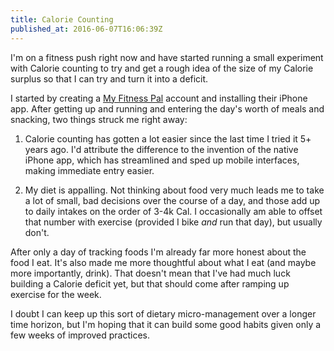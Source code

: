 ```yaml
---
title: Calorie Counting
published_at: 2016-06-07T16:06:39Z
---
```


I'm on a fitness push right now and have started running a small experiment
with Calorie counting to try and get a rough idea of the size of my Calorie
surplus so that I can try and turn it into a deficit.

I started by creating a [My Fitness Pal](https://www.myfitnesspal.com/) account
and installing their iPhone app. After getting up and running and entering the
day's worth of meals and snacking, two things struck me right away:

1. Calorie counting has gotten a lot easier since the last time I tried it 5+
   years ago. I'd attribute the difference to the invention of the native
   iPhone app, which has streamlined and sped up mobile interfaces, making
   immediate entry easier.

2. My diet is appalling. Not thinking about food very much leads me to take a
   lot of small, bad decisions over the course of a day, and those add up to
   daily intakes on the order of 3-4k Cal. I occasionally am able to offset
   that number with exercise (provided I bike _and_ run that day), but usually
   don't.

After only a day of tracking foods I'm already far more honest about the food I
eat. It's also made me more thoughtful about what I eat (and maybe more
importantly, drink). That doesn't mean that I've had much luck building a
Calorie deficit yet, but that should come after ramping up exercise for the
week.

I doubt I can keep up this sort of dietary micro-management over a longer time
horizon, but I'm hoping that it can build some good habits given only a few
weeks of improved practices.
